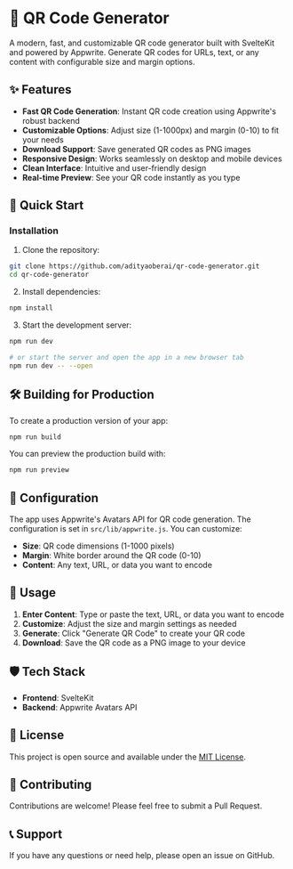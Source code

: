 # 🔳 QR Code Generator

A modern, fast, and customizable QR code generator built with SvelteKit and powered by Appwrite. Generate QR codes for URLs, text, or any content with configurable size and margin options.

## ✨ Features

- **Fast QR Code Generation**: Instant QR code creation using Appwrite's robust backend
- **Customizable Options**: Adjust size (1-1000px) and margin (0-10) to fit your needs
- **Download Support**: Save generated QR codes as PNG images
- **Responsive Design**: Works seamlessly on desktop and mobile devices
- **Clean Interface**: Intuitive and user-friendly design
- **Real-time Preview**: See your QR code instantly as you type

## 🚀 Quick Start

### Installation

1. Clone the repository:
```sh
git clone https://github.com/adityaoberai/qr-code-generator.git
cd qr-code-generator
```

2. Install dependencies:
```sh
npm install
```

3. Start the development server:
```sh
npm run dev

# or start the server and open the app in a new browser tab
npm run dev -- --open
```

## 🛠️ Building for Production

To create a production version of your app:

```sh
npm run build
```

You can preview the production build with:
```sh
npm run preview
```

## 🔧 Configuration

The app uses Appwrite's Avatars API for QR code generation. The configuration is set in `src/lib/appwrite.js`. You can customize:

- **Size**: QR code dimensions (1-1000 pixels)
- **Margin**: White border around the QR code (0-10)
- **Content**: Any text, URL, or data you want to encode

## 📱 Usage

1. **Enter Content**: Type or paste the text, URL, or data you want to encode
2. **Customize**: Adjust the size and margin settings as needed
3. **Generate**: Click "Generate QR Code" to create your QR code
4. **Download**: Save the QR code as a PNG image to your device

## 🛡️ Tech Stack

- **Frontend**: SvelteKit
- **Backend**: Appwrite Avatars API

## 📄 License

This project is open source and available under the [MIT License](LICENSE).

## 🤝 Contributing

Contributions are welcome! Please feel free to submit a Pull Request.

## 📞 Support

If you have any questions or need help, please open an issue on GitHub.
